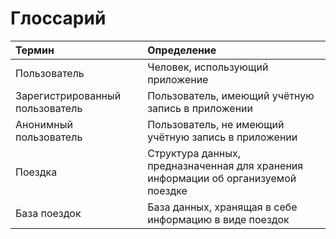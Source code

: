 ﻿# Глоссарий

| Термин | Определение |
|:--|:--|
| Пользователь | Человек, использующий приложение |
| Зарегистрированный пользователь | Пользователь, имеющий учётную запись в приложении |
| Анонимный пользователь | Пользователь, не имеющий учётную запись в приложении |
| Поездка | Структура данных, предназначенная для хранения информации об организуемой поездке |
| База поездок | База данных, хранящая в себе информацию в виде поездок |


